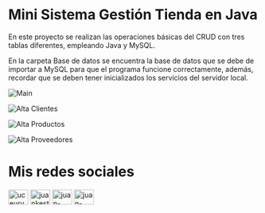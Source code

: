 # Mini Sistema Gestión Tienda en Java
En este proyecto se realizan las operaciones básicas del CRUD con tres tablas diferentes, empleando Java y MySQL.

En la carpeta Base de datos se encuentra la base de datos que se debe de importar a MySQL para que el programa funcione correctamente, además, recordar que se deben tener inicializados los servicios del servidor local.

![Main](https://user-images.githubusercontent.com/85718854/139327123-24f62ff4-999f-4167-801f-bb04df7caddf.png)

![Alta Clientes](https://user-images.githubusercontent.com/85718854/139327132-4ec4b813-1f4f-4f81-ab40-78e81f592d50.png)

![Alta Productos](https://user-images.githubusercontent.com/85718854/139327144-55969e19-d367-454a-aa6a-a537b6c76b23.png)

![Alta Proveedores](https://user-images.githubusercontent.com/85718854/139327156-d6b4b389-e5c2-4354-8d6e-d126e091ff34.png)

# Mis redes sociales

 <a href="https://www.youtube.com/channel/UCEUrVWPMTrXIWzn5CwnjYhQ" target="blank"><img align="center" src="https://raw.githubusercontent.com/rahuldkjain/github-profile-readme-generator/master/src/images/icons/Social/youtube.svg" alt="uceurvwpmtrxiwzn5cwnjyhq" height="30" width="40" /></a> 
<a href="https://instagram.com/juankestevez" target="blank"><img align="center" src="https://raw.githubusercontent.com/rahuldkjain/github-profile-readme-generator/master/src/images/icons/Social/instagram.svg" alt="juankestevez" height="30" width="40" /></a>
 <a href="https://linkedin.com/in/juan-carlos-estevez-vargas-4abb8b14a/" target="blank"><img align="center" src="https://raw.githubusercontent.com/rahuldkjain/github-profile-readme-generator/master/src/images/icons/Social/linked-in-alt.svg" alt="juan-carlos-estevez-vargas-4abb8b14a/" height="30" width="40" /></a> 
 <a href="https://codepen.io/juan-carlos-estevez-vargas" target="blank"><img align="center" src="https://raw.githubusercontent.com/rahuldkjain/github-profile-readme-generator/master/src/images/icons/Social/codepen.svg" alt="juan-carlos-estevez-vargas" height="30" width="40" /></a>
